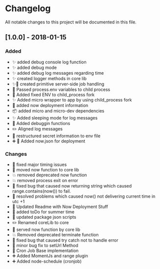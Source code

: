# Changelog
All notable changes to this project will be documented in this file.

<!---
The format is based on [Keep a Changelog](http://keepachangelog.com/)
and this project adheres to [Semantic Versioning](http://semver.org/).
--->

## [1.0.0] - 2018-01-15
### Added
- ✨ added debug console log function
- ✨ added debug mode
- ✨ added debug log messages regarding time
- ✨ created logger methods in core lib
- ✨📝 created primitive server-side job handling
- 🔧 Passed process.env variables to child process
- 🔧 Added fixed ENV to child_process fork
- ✨ Added micro wrapper to app by using child_process fork
- 🚀 added now deployment information
- 📦 added micro and micro-dev dependencies
- ✨ Added sleeping mode for log messages
- 🔧 Added debuggin functions
- ✏️ Aligned log messages
- 🔧 restructured secret information to env file
- ➕ 🚚 Added now.json for deployment

### Changes
- 🐛 fixed major timing issues
- 🚚 moved now function to core lib
- 💥 removed deprecated now function
- 💥 removed process exit on error
- 🐛 fixed bug that caused now returning string which caused range.contains(now()) to fail.
- 🐛 resolved problems which caused now() not delivering current time in utc +1
- 📝 Updated Readme with Now Deployment Stuff
- 📝 added toDo for summer time
- 🔧 updated package json scripts
- ✏️ Renamed coreLib to core
- 🚚 served now function by core lib
- 💥 Removed deprecated terminate function
- 🐛 fixed bug that caused try catch not to handle error
- 🐛 minor bug fix to setUrl Method
- 🎉 Cron Job Base implementation 
- ➕ Added MomentJs and range plugin 
- ➕ Added node-schedule (cronjob)




<!--- Template for changes:
## [0.0.0] - YYYY-MM-DD
### Added
- Things you've added go here

### Changes
- Things you've changed go here
--->
